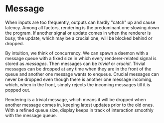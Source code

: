 # Message
When inputs are too frequently, outputs can hardly "catch" up and cause latency. Among all factors, rendering is the predominant one slowing down the program. If another signal or update comes in when the renderer is busy, the update, which may be a crucial one, will be blocked behind or dropped. 

By intuition, we think of concurrency. We can spawn a daemon with a message queue with a fixed size in which every renderer-related signal is stored as _messages_. Then messages can be _trivial_ or _crucial_. Trivial messages can be dropped at any time when they are in the front of the queue and another one message wants to enqueue. Crucial messages can never be dropped even though there is another one message incoming, which, when in the front, simply rejects the incoming messages till it is popped out.

Rendering is a trivial message, which means it will be dropped when another message comes in, keeping latest updates prior to the old ones. With a refined queue size, display keeps in track of interaction smoothly with the message queue.